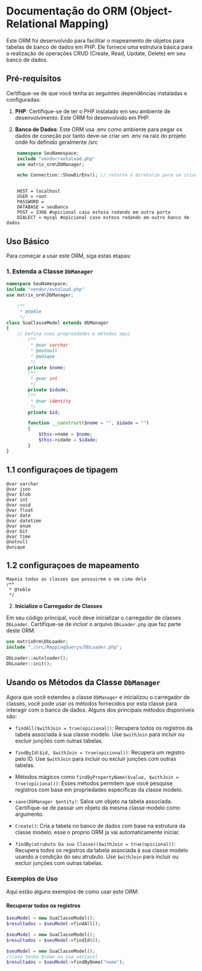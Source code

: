 # Documentação do ORM (Object-Relational Mapping)

Este ORM foi desenvolvido para facilitar o mapeamento de objetos para tabelas de banco de dados em PHP. Ele fornece uma estrutura básica para a realização de operações CRUD (Create, Read, Update, Delete) em seu banco de dados.

## Pré-requisitos

Certifique-se de que você tenha as seguintes dependências instaladas e configuradas:

1. **PHP**: Certifique-se de ter o PHP instalado em seu ambiente de desenvolvimento. Este ORM foi desenvolvido em PHP.

2. **Banco de Dados**: Este ORM usa .env como ambiente para pegar os dados de coneção por tanto deve-se criar um .env na
raiz do projeto onde foi definido geralmente /src

```php
    namespace SeuNamespace;
    include "vendor/autoload.php"
    use matrix_orm\DbManager;

    echo Connection::ShowDirEnv(); // retorna o diretorio para se criar o .env com base on index ou procura o env onde vc criou
```

```.env

    HOST = localhost
    USER = root
    PASSWORD =
    DATABASE = seuBanco
    POST = 3306 #opicional caso esteza rodando em outra porta
    DIALECT = mysql #opicional caso esteza rodando em outro banco de dados

```

## Uso Básico

Para começar a usar este ORM, siga estas etapas:

### 1. Estenda a Classe `DbManager`

```php
namespace SeuNamespace;
include "vendor/autoload.php"
use matrix_orm\DbManager;

    /**
     * @teble
     */
class SuaClasseModel extends DbManager
{
    // Defina suas propriedades e métodos aqui
        /**
         * @var varchar
         * @notnull
         * @unique
         */
        private $nome;
        /**
         * @var int
         */
        private $idade;
        /**
         * @var identity
         */
        private $id;

        function __construct($nome = "", $idade = "")
        {
            $this->nome = $nome;
            $this->idade = $idade;
        }
}

```
## 1.1 configuraçoes de tipagem
    @var varchar
    @var json
    @var blob
    @var int
    @var uuid
    @var float
    @var date
    @var datetime
    @var enum
    @var bit
    @var time
    @notnull
    @unique
## 1.2 configuraçoes de mapeamento
    Mapeia todas as classes que possuirem o em cima dela
    /**
     * @teble
     */

2. **Inicialize o Carregador de Classes**

Em seu código principal, você deve inicializar o carregador de classes `DbLoader`. Certifique-se de incluir o arquivo `DbLoader.php` que faz parte deste ORM.

```php
use matrixOrm\DbLoader;
include "./src/MappingQuerys/DbLoader.php";

DbLoader::autoloader();
DbLoader::init();
```

## Usando os Métodos da Classe `DbManager`

Agora que você estendeu a classe `DbManager` e inicializou o carregador de classes, você pode usar os métodos fornecidos por esta classe para interagir com o banco de dados. Alguns dos principais métodos disponíveis são:

- `findAll($withJoin = true(opicional))`: Recupera todos os registros da tabela associada à sua classe modelo. Use `$withJoin` para incluir ou excluir junções com outras tabelas.

- `findById($id, $withJoin = true(opicional))`: Recupera um registro pelo ID. Use `$withJoin` para incluir ou excluir junções com outras tabelas.

- Métodos mágicos como `findByPropertyName($value, $withJoin = true(opicional))`: Esses métodos permitem que você pesquise registros com base em propriedades específicas da classe modelo.

- `save(DbManager $entity)`: Salva um objeto na tabela associada. Certifique-se de passar um objeto da mesma classe modelo como argumento.

- `Create()`: Cria a tabela no banco de dados com base na estrutura da classe modelo. esse o proprio ORM ja vai automaticamente iniciar.

- `findBy(atrubuto Da sua Classe)($withJoin = true(opicional))`: Recupera todos os registros da tabela associada à sua classe modelo usando a condição do seu atrubuto. Use `$withJoin` para incluir ou excluir junções com outras tabelas.
### Exemplos de Uso

Aqui estão alguns exemplos de como usar este ORM:

#### Recuperar todos os registros

```php
$seuModel = new SuaClasseModel();
$resultados = $seuModel->findAll();
```

```php
$seuModel = new SuaClasseModel();
$resultados = $seuModel->findId(0);
```

```php
$seuModel = new SuaClasseModel();
//caso tenha $nome na sua variavel
$resultados = $seuModel->findByNome("nome");
```
